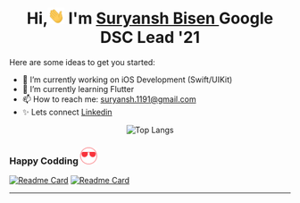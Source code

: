 
<!--
**Suryansh1191/Suryansh1191** is a ✨ _special_ ✨ repository because its `README.md` (this file) appears on your GitHub profile.

Here are some ideas to get you started:

- 🔭 I’m currently working on ...
- 🌱 I’m currently learning ...
- 👯 I’m looking to collaborate on ...
- 🤔 I’m looking for help with ...
- 💬 Ask me about ...
- 📫 How to reach me: ...
- 😄 Pronouns: ...
- ⚡ Fun fact: ...
-->
# <h1 align="center">Hi,<img src="https://raw.githubusercontent.com/ABSphreak/ABSphreak/master/gifs/Hi.gif" width="30px" /> I'm <a href="https://suryansh1191.github.io/suryansh-potfolio/">Suryansh Bisen <a>Google DSC Lead '21</h1>
  
  Here are some ideas to get you started:

- 🔭 I’m currently working on iOS Development (Swift/UIKit)
- 🌱 I’m currently learning Flutter
- 📫 How to reach me: suryansh.1191@gmail.com
- ✨ Lets connect <a href="https://www.linkedin.com/in/suryansh-bisen-83b7911b6/">Linkedin <a>


<div align="center">

![Top Langs](https://github-readme-stats.vercel.app/api/top-langs/?username=Suryansh1191&layout=compact&custom_title=I%20use&title_color=f8333c&card_width=445)
</div>

<h3>Happy Codding <img width="30" src="https://raw.githubusercontent.com/tonynguyenit18/tonynguyenit18/main/static/happy-face.gif"></h3>


[![Readme Card](https://github-readme-stats.vercel.app/api/pin/?username=suryansh1191&repo=PrepCrypto)](https://github.com/Suryansh1191/PrepCrypto) [![Readme Card](https://github-readme-stats.vercel.app/api/pin/?username=suryansh1191&repo=edgeDedactionUsingOpenCV)](https://github.com/Suryansh1191/edgeDedactionUsingOpenCV) 


 
------

